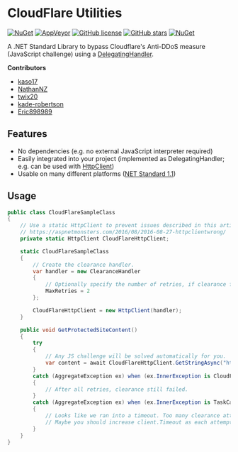 # CloudFlare Utilities
[![NuGet](https://img.shields.io/nuget/v/CloudFlareUtilities.svg)](https://www.nuget.org/packages/CloudFlareUtilities/)
[![AppVeyor](https://img.shields.io/appveyor/ci/elcattivo/CloudFlareUtilities.svg)](https://ci.appveyor.com/project/elcattivo/cloudflareutilities)
[![GitHub license](https://img.shields.io/github/license/elcattivo/CloudFlareUtilities.svg)](https://github.com/elcattivo/CloudFlareUtilities/blob/master/LICENSE)
[![GitHub stars](https://img.shields.io/github/stars/elcattivo/CloudFlareUtilities.svg)](https://github.com/elcattivo/CloudFlareUtilities/stargazers)
[![NuGet](https://img.shields.io/nuget/dt/CloudFlareUtilities.svg)](https://www.nuget.org/packages/CloudFlareUtilities/)

A .NET Standard Library to bypass Cloudflare's Anti-DDoS measure (JavaScript challenge) using a [DelegatingHandler](https://msdn.microsoft.com/en-us/library/system.net.http.delegatinghandler(v=vs.110).aspx).

__Contributors__
- [kaso17](https://github.com/kaso17)
- [NathanNZ](https://github.com/nathannz)
- [twix20](https://github.com/twix20)
- [kade-robertson](https://github.com/kade-robertson)
- [Eric898989](https://github.com/Eric898989)

## Features
- No dependencies (e.g. no external JavaScript interpreter required)
- Easily integrated into your project (implemented as DelegatingHandler; e.g. can be used with [HttpClient](https://msdn.microsoft.com/en-us/library/system.net.http.httpclient(v=vs.118).aspx))
- Usable on many different platforms ([NET Standard 1.1](https://github.com/dotnet/standard/blob/master/docs/versions/netstandard1.1.md))

## Usage
```csharp
public class CloudFlareSampleClass
{
	// Use a static HttpClient to prevent issues described in this article
	// https://aspnetmonsters.com/2016/08/2016-08-27-httpclientwrong/
	private static HttpClient CloudFlareHttpClient;

	static CloudFlareSampleClass 
	{
		// Create the clearance handler.
		var handler = new ClearanceHandler
		{
			// Optionally specify the number of retries, if clearance fails (default is 3).
			MaxRetries = 2 
		};

		CloudFlareHttpClient = new HttpClient(handler);
	}

	public void GetProtectedSiteContent()
	{
		try
		{
			// Any JS challenge will be solved automatically for you.
			var content = await CloudFlareHttpClient.GetStringAsync("http://protected-site.tld/");
		}
		catch (AggregateException ex) when (ex.InnerException is CloudFlareClearanceException)
		{
			// After all retries, clearance still failed.
		}
		catch (AggregateException ex) when (ex.InnerException is TaskCanceledException)
		{
			// Looks like we ran into a timeout. Too many clearance attempts?
			// Maybe you should increase client.Timeout as each attempt will take about five seconds.
		}
	}
}
```
